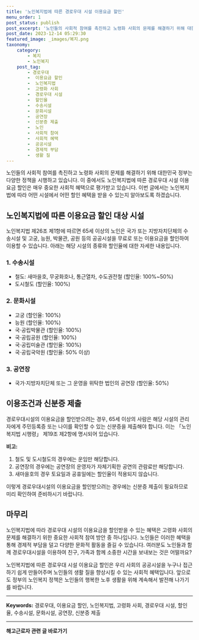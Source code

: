 ```yaml
---
title: '노인복지법에 따른 경로우대 시설 이용요금 할인'
menu_order: 1
post_status: publish
post_excerpt: '노인들의 사회적 참여를 촉진하고 노령화 사회의 문제를 해결하기 위해 대한민국 정부는 다양한 정책을 시행하고 있습니다. 이 중에서도 노인복지법에 따른 경로우대 시설 이용요금 할인은 매우 중요한 사회적 혜택으로 평가받고 있습니다. 이번 글에서는 노인복지법에 따라 어떤 시설에서 어떤 할인 혜택을 받을 수 있는지 알아보도록 하겠습니다.'
post_date: 2023-12-14 05:29:30
featured_image: _images/복지.png
taxonomy:
    category:
        - 복지
        - 노인복지
    post_tag:
        - 경로우대
        -  이용요금 할인
        -  노인복지법
        -  고령화 사회
        -  경로우대 시설
        -  할인율
        -  수송시설
        -  문화시설
        -  공연장
        -  신분증 제출
        -  노인
        -  사회적 참여
        -  사회적 혜택
        -  공공시설
        -  경제적 부담
        -  생활 질
---
```




노인들의 사회적 참여를 촉진하고 노령화 사회의 문제를 해결하기 위해 대한민국 정부는 다양한 정책을 시행하고 있습니다. 이 중에서도 노인복지법에 따른 경로우대 시설 이용요금 할인은 매우 중요한 사회적 혜택으로 평가받고 있습니다. 이번 글에서는 노인복지법에 따라 어떤 시설에서 어떤 할인 혜택을 받을 수 있는지 알아보도록 하겠습니다.

## 노인복지법에 따른 이용요금 할인 대상 시설

노인복지법 제26조 제1항에 따르면 65세 이상의 노인은 국가 또는 지방자치단체의 수송시설 및 고궁, 능원, 박물관, 공원 등의 공공시설을 무료로 또는 이용요금을 할인하여 이용할 수 있습니다. 아래는 해당 시설의 종류와 할인율에 대한 자세한 내용입니다.

### 1. 수송시설

- 철도: 새마을호, 무궁화호나, 통근열차, 수도권전철 (할인율: 100%~50%)
- 도시철도 (할인율: 100%)

### 2. 문화시설

- 고궁 (할인율: 100%)
- 능원 (할인율: 100%)
- 국·공립박물관 (할인율: 100%)
- 국·공립공원 (할인율: 100%)
- 국·공립미술관 (할인율: 100%)
- 국·공립국악원 (할인율: 50% 이상)

### 3. 공연장

- 국가·지방자치단체 또는 그 운영을 위탁한 법인의 공연장 (할인율: 50%)

## 이용조건과 신분증 제출

경로우대시설의 이용요금을 할인받으려는 경우, 65세 이상의 사람은 해당 시설의 관리자에게 주민등록증 또는 나이를 확인할 수 있는 신분증을 제출해야 합니다. 이는 「노인복지법 시행령」 제19조 제2항에 명시되어 있습니다.

**비고:**
1. 철도 및 도시철도의 경우에는 운임만 해당합니다.
2. 공연장의 경우에는 공연장의 운영자가 자체기획한 공연의 관람료만 해당합니다.
3. 새마을호의 경우 토요일과 공휴일에는 할인율이 적용되지 않습니다.

이렇게 경로우대시설의 이용요금을 할인받으려는 경우에는 신분증 제출이 필요하므로 미리 확인하여 준비하시기 바랍니다.

## 마무리

노인복지법에 따라 경로우대 시설의 이용요금을 할인받을 수 있는 혜택은 고령화 사회의 문제를 해결하기 위한 중요한 사회적 참여 방안 중 하나입니다. 노인들은 이러한 혜택을 통해 경제적 부담을 덜고 다양한 문화적 활동을 즐길 수 있습니다. 여러분도 노인들과 함께 경로우대시설을 이용하여 친구, 가족과 함께 소중한 시간을 보내보는 것은 어떨까요?

노인복지법에 따른 경로우대 시설 이용요금 할인은 우리 사회의 공공시설을 누구나 접근하기 쉽게 만들어주며 노인들의 생활 질을 향상시킬 수 있는 사회적 혜택입니다. 앞으로도 정부의 노인복지 정책은 노인들의 행복한 노후 생활을 위해 계속해서 발전해 나가기를 바랍니다.

---
**Keywords:** 경로우대, 이용요금 할인, 노인복지법, 고령화 사회, 경로우대 시설, 할인율, 수송시설, 문화시설, 공연장, 신분증 제출
<!-- wp:separator -->
<hr class="wp-block-separator has-alpha-channel-opacity"/>
<!-- /wp:separator -->

<!-- wp:group {"backgroundColor":"base","layout":{"type":"constrained"}} -->
<div class="wp-block-group has-base-background-color has-background"><!-- wp:paragraph {"align":"center","fontSize":"medium"} -->
<p class="has-text-align-center has-large-font-size"><strong>해고근로자 관련 글 바로가기</strong></p>
<!-- /wp:paragraph -->


<!-- wp:latest-posts
{"categories":[{"id":12660,"count":19,"description":"","link":"https://uknowlaw.com/category/%ed%95%b4%ea%b3%a0%ea%b7%bc%eb%a1%9c%ec%9e%90/","name":"해고근로자","slug":"해고근로자","taxonomy":"category","parent":0,"meta":[],"_links":{"self":[{"href":"https://uknowlaw.com/wp-json/wp/v2/categories/12660"}],"collection":[{"href":"https://uknowlaw.com/wp-json/wp/v2/categories"}],"about":[{"href":"https://uknowlaw.com/wp-json/wp/v2/taxonomies/category"}],"wp:post_type":[{"href":"https://uknowlaw.com/wp-json/wp/v2/posts?categories=12660"}],"curies":[{"name":"wp","href":"https://api.w.org/{rel}","templated":true}]}}],"postsToShow":100,"excerptLength":28,"postLayout":"grid","columns":2,"featuredImageAlign":"left","featuredImageSizeSlug":"large","fontSize":"small"} /--></div>
<!-- /wp:group -->